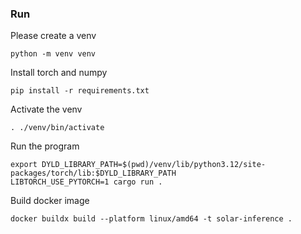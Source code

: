 ### Run
Please create a venv
```
python -m venv venv
```

Install torch and numpy
```
pip install -r requirements.txt
```

Activate the venv
```
. ./venv/bin/activate
```



Run the program
```
export DYLD_LIBRARY_PATH=$(pwd)/venv/lib/python3.12/site-packages/torch/lib:$DYLD_LIBRARY_PATH
LIBTORCH_USE_PYTORCH=1 cargo run .
```

Build docker image 
```
docker buildx build --platform linux/amd64 -t solar-inference .

```
